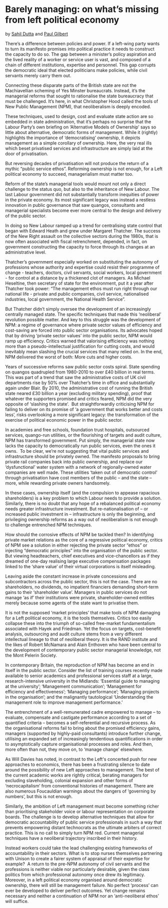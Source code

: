 Barely managing: on what’s missing from left political economy
==============================================================

by [Sahil Dutta](https://twitter.com/sahildutta) and [Paul
Gilbert](https://twitter.com/paulrgilbert)

There’s a difference between policies and power. If a left-wing party
wants to turn its manifesto promises into political practice it needs to
construct the capacity to do so. The gap between a minister’s policy
aspiration and the lived reality of a worker or service user is vast,
and composed of a chain of different institutions, expertise and
personnel. This gap corrupts the democratic ideal that elected
politicians make policies, while civil servants merely carry them out.

Connecting these disparate parts of the British state are not the
Machiavellian scheming of Yes Minster bureaucrats. Instead, it’s the
managerial reforms that sought to rationalise the state bureaucracy that
must be challenged. It’s here, in what Christopher Hood called the tools
of New Public Management (NPM), that neoliberalism is deeply encoded.

These techniques, used to design, cost and evaluate state action are so
embedded in state administration, that it’s perhaps no surprise that the
Labour Party’s own briefing on ‘Alternative Models of Ownership’ says so
little about alternative, democratic forms of management. While it
(rightly) highlights the importance of ‘democratising’ ownership, it
depicts management as a simple corollary of ownership. Here, the very
real ills which beset privatised services and infrastructure are simply
laid at the door of privatisation.

But reversing decades of privatisation will not produce the return of a
mythic “public service ethos”. Reforming ownership is not enough, for a
Left political economy to succeed, managerialism must matter too. 

Reform of the state’s managerial tools would mount not only a direct
challenge to the status quo, but also to the inheritance of New Labour.
The last Labour government did not substantially transform inequities of
power in the private economy. Its most significant legacy was instead a
restless innovation in public governance that saw quangos, consultants
and managerial specialists become ever more central to the design and
delivery of the public sector. 

In doing so New Labour ramped up a trend for centralising state control
that began with Edward Heath and grew under Margaret Thatcher. The
success of the New Right assault on the collective sectors during the
1980s, that is now often associated with fiscal retrenchment, depended,
in fact, on government constructing the capacity to force through its
changes at an administrative level.

Thatcher’s government especially worked on substituting the autonomy of
professions whose authority and expertise could resist their programme
of change - teachers, doctors, civil servants, social workers, local
government - for control at a distance by a thickened clot of managers.
As Michael Heseltine, then secretary of state for the environment, put
it a year after Thatcher took power: “The management ethos must run
right through our national life - private and public companies, civil
service, nationalised industries, local government, the National Health
Service”.

But Thatcher didn’t simply oversee the development of an increasingly
centrally managed state. The specific techniques that made this
‘neoliberal’ revolution possible matter. And key to this struggle was
the development of NPM: a regime of governance where private sector
values of efficiency and cost-saving are forced into public sector
organisations. Its advocates hoped that by driving ‘private sector
values’ into the public sector, NPM would ramp up efficiency. Critics
warned that valorising efficiency was nothing more than a
pseudo-intellectual justification for cutting costs, and would
inevitably mean slashing the crucial services that many relied on. In
the end, NPM delivered the worst of both: More cuts and higher costs.

Years of successive reforms saw public sector costs spiral. State
spending on quangos quadrupled from 1980-2010 to over £40 billion in
real terms. This was part of a trend that saw the administrative costs
of UK civil departments rise by 50% over Thatcher’s time in office and
substantially again under Blair. By 2010, the administrative cost of
running the British state neared £30 billion a year (excluding military
spending), proof that whatever the supporters promised and critics
feared, NPM did the very opposite of ‘slashing the state’.  But
straightforwardly criticising NPM for failing to deliver on its promise
of ‘a government that works better and costs less’, risks overlooking a
more significant legacy: the transformation of the exercise of political
economic power in the public sector.

In academies and free schools, foundation trust hospitals, outsourced
services, quango-run utilities, or the flourishing of targets and audit
culture, NPM has transformed government. Put simply, the managerial
state now lacks the capacity to democratically run public services, even
the ones it owns.  To be clear, we’re not suggesting that vital public
services and infrastructure should be privately owned. The manifesto
proposals to bring private rail companies back into public ownership,
and replace our ‘dysfunctional’ water system with a network of
regionally-owned water companies are well made. These utilities ‘taken
out of democratic control’ through privatisation have cost members of
the public – and the state – more, while rewarding private owners
handsomely.

In these cases, ownership itself (and the compulsion to appease
rapacious shareholders) is a key problem to which Labour needs to
provide a solution. Similarly, there is no doubt that any hope of a
rebalanced political economy needs greater infrastructure investment.
But re-nationalisation of – or increased public investment in –
infrastructure is only the beginning, and privileging ownership reforms
as a way out of neoliberalism is not enough to challenge entrenched NPM
techniques.

How should the corrosive effects of NPM be tackled then? In identifying
private market relations as the core of a regressive political economy,
critics of NPM see a solution in either rejecting the private sector
“ethos” or injecting “democratic principles” into the organisation of
the public sector. But viewing headteachers, chief executives and
vice-chancellors as if they dreamed of one-day realising large executive
compensation packages linked to the ‘share value’ of their virtual
corporations is itself misleading.

Leaving aside the constant increase in private concessions and
subcontractors across the public sector, this is not the case. There are
no shareholders, no dividends, no impatient financiers demanding
short-term gains to their ‘shareholder value’. Managers in public
services do not manage ‘as if’ their institutions were private,
shareholder-owned entities merely because some agents of the state want
to privatise them.

It is not the supposed ‘market principles’ that make tools of NPM
damaging for a Left political economy, it is the tools themselves.
Critics too easily collapse these into the triumph of so-called
free-market fundamentalism associated with Hayek and Friedman. Yet the
focus on targets, cost-benefit analysis, outsourcing and audit culture
stems from a very different intellectual lineage to that of neoliberal
theory. It is the RAND institute and the likes of Robert McNamara and
Alain Enthoven who have been central to the development of contemporary
public sector managerial knowledge, not the Mont Pelerin Society.

In contemporary Britain, the reproduction of NPM has become an end in
itself in the public sector. Consider the list of training courses
recently made available to senior academics and professional services
staff at a large, research-intensive university in the Midlands:
‘Essential guide to managing at the university’; ‘Management
communication’; ‘Management for efficiency and effectiveness’; ‘Managing
performance’; ‘Managing projects in the organisation’; and the
malignantly tautological ‘Understanding the management role to improve
management performance.’

The entrenchment of a well-remunerated cadre empowered to manage – to
evaluate, compensate and castigate performance according to a set of
quantified criteria – becomes a self-referential and recursive process.
As the organisational reforms fail to bring about the promised
efficiency gains, managers (supported by highly-paid consultants)
introduce further change, utilising an expanded set of increasingly
tendentious quantifications in order to asymptotically capture
organisational processes and roles. And then, more often than not, they
move on, to ‘manage change’ elsewhere.

As Will Davies has noted, in contrast to the Left's concerted push for
new approaches to economics, there has been a frustrating silence to
date around the possibility of new Left approaches to management. The
best of the current academic works are rightly critical, berating
managers for excluding slaveholding, colonial expansion and other forms
of ‘necrocapitalism’ from conventional histories of management. There
are also numerous Foucauldian warnings about the dangers of ‘governing
by numbers’, but this is not enough.

Similarly, the ambition of Left management must become something richer
than prioritising stakeholder voice or labour representation on
corporate boards. The challenge is to develop alternative techniques
that allow for democratic accountability of public service professionals
in such a way that prevents empowering distant technocrats as the
ultimate arbiters of correct practice. This is no call to simply turn
NPM red. Current managerial techniques have a neoliberal trajectory
inscribed in their history.

Instead workers could take the lead challenging existing frameworks of
accountability in their sectors. What is to stop nurses themselves
partnering with Unison to create a fairer system of appraisal of their
expertise for example?  A return to the pre-NPM autonomy of civil
servants and the professions is neither viable nor particularly
desirable, given the class politics from which professional autonomy
once drew its legitimacy. Moreover, in a left political economy
organised around democratic ownership, there will still be management
failure. No perfect ‘process’ can ever be developed to deliver perfect
outcomes. Yet change remains necessary and neither a continuation of NPM
nor an ‘anti-neoliberal ethos’ will suffice.
